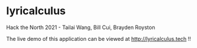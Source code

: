 # lyricalculus
Hack the North 2021 - Tailai Wang, Bill Cui, Brayden Royston


The live demo of this application can be viewed at http://lyricalculus.tech !!
